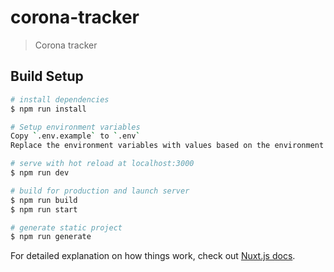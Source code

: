 # corona-tracker

> Corona tracker

## Build Setup

``` bash
# install dependencies
$ npm run install

# Setup environment variables
Copy `.env.example` to `.env`
Replace the environment variables with values based on the environment.

# serve with hot reload at localhost:3000
$ npm run dev

# build for production and launch server
$ npm run build
$ npm run start

# generate static project
$ npm run generate
```

For detailed explanation on how things work, check out [Nuxt.js docs](https://nuxtjs.org).
